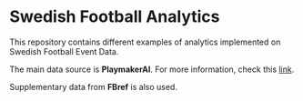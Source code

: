 # Swedish Football Analytics
This repository contains different examples of analytics implemented on Swedish Football Event Data.  

The main data source is **PlaymakerAI**. For more information, check this [link](https://docs.google.com/document/d/1wpcR6sofwEckrmfqDf5TUAilBf3U4bMG3eawB_ZU5Z4/edit#).

Supplementary data from **FBref** is also used. 
